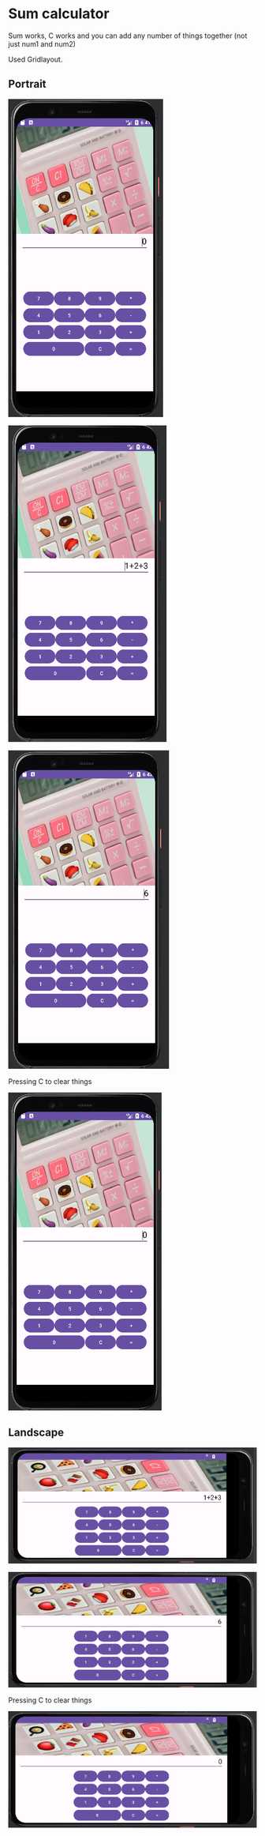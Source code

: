# Sum calculator

Sum works, C works and you can add any number of things together (not just num1 and num2)

Used Gridlayout.

## Portrait

![main](screenshots/main.png)

![calc](screenshots/calc.png)

![sum](screenshots/sum.png)

Pressing C to clear things 

![c](screenshots/c.png)

## Landscape

![land](screenshots/land.png)

![sum](screenshots/landsum.png)

Pressing C to clear things 

![landc](screenshots/landc.png)